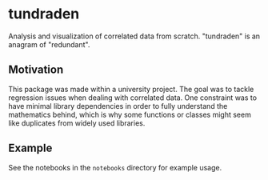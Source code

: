 # tundraden
Analysis and visualization of correlated data from scratch. "tundraden" is an anagram of "redundant".

## Motivation

This package was made within a university project. The goal was to tackle regression issues when dealing with correlated data. One constraint was to have minimal library dependencies in order to fully understand the mathematics behind, which is why some functions or classes might seem like duplicates from widely used libraries.

## Example
See the notebooks in the `notebooks` directory for example usage.

